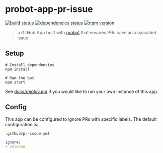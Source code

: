 # probot-app-pr-issue

[![build status][build-badge]][build-href]
[![dependencies status][deps-badge]][deps-href]
[![npm version][npm-badge]][npm-href]

> a GitHub App built with [probot](https://github.com/probot/probot) that ensures PRs have an associated issue

## Setup

```
# Install dependencies
npm install

# Run the bot
npm start
```

See [docs/deploy.md](docs/deploy.md) if you would like to run your own instance of this app.

## Config

This app can be configured to ignore PRs with specific labels. The default configuration is:

`.github/pr-issue.yml`
```yml
ignore:
- release
```

[build-badge]: https://travis-ci.org/uber-web/probot-app-pr-issue.svg?branch=master
[build-href]: https://travis-ci.org/uber-web/probot-app-pr-issue
[deps-badge]: https://david-dm.org/uber-web/probot-app-pr-issue.svg
[deps-href]: https://david-dm.org/uber-web/probot-app-pr-issue
[npm-badge]: https://badge.fury.io/js/probot-app-pr-issue.svg
[npm-href]: https://www.npmjs.com/package/probot-app-pr-issue
